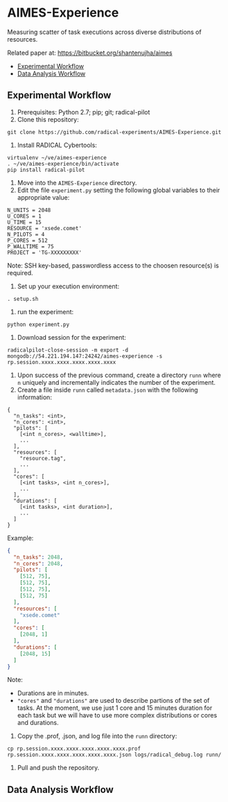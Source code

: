 # AIMES-Experience
Measuring scatter of task executions across diverse distributions of resources. 

Related paper at: https://bitbucket.org/shantenujha/aimes

* [Experimental Workflow](#experimental-workflow)
* [Data Analysis Workflow](#data-analysis-workflow)

## Experimental Workflow
1. Prerequisites: Python 2.7; pip; git; radical-pilot
1. Clone this repository:

  ```
  git clone https://github.com/radical-experiments/AIMES-Experience.git
  ```

1. Install RADICAL Cybertools:
 
  ```
  virtualenv ~/ve/aimes-experience
  . ~/ve/aimes-experience/bin/activate
  pip install radical-pilot
  ```

1. Move into the ```AIMES-Experience``` directory.
1. Edit the file ```experiment.py``` setting the following global variables to their appropriate value:

  ```
  N_UNITS = 2048
  U_CORES = 1
  U_TIME = 15
  RESOURCE = 'xsede.comet'
  N_PILOTS = 4
  P_CORES = 512
  P_WALLTIME = 75
  PROJECT = 'TG-XXXXXXXXX'
  ```
  
  Note: SSH key-based, passwordless access to the choosen resource(s) is required.

1. Set up your execution environment:

  ```
  . setup.sh
  ```

1. run the experiment:

  ```
  python experiment.py
  ```

1. Download session for the experiment:

  ```
  radicalpilot-close-session -m export -d mongodb://54.221.194.147:24242/aimes-experience -s rp.session.xxxx.xxxx.xxxx.xxxx.xxxx
  ```

1. Upon success of the previous command, create a directory ```runn``` where ```n``` uniquely and incrementally indicates the number of the experiment.
1. Create a file inside ```runn``` called ```metadata.json``` with the following information:

  ```
  {
    "n_tasks": <int>,
    "n_cores": <int>,
    "pilots": [
      [<int n_cores>, <walltime>],
      ...
    ],
    "resources": [
      "resource.tag",
      ...
    ],
    "cores": [
      [<int tasks>, <int n_cores>],
      ...
    ],
    "durations": [
      [<int tasks>, <int duration>],
      ...
    ]
  }
  ```
  
  Example:
  
  ```json
  {
    "n_tasks": 2048,
    "n_cores": 2048,
    "pilots": [
      [512, 75],
      [512, 75],
      [512, 75],
      [512, 75]
    ],
    "resources": [
      "xsede.comet"
    ],
    "cores": [
      [2048, 1]
    ],
    "durations": [
      [2048, 15]
    ]
  }
  ```
  
  Note:
  * Durations are in minutes.
  * ```"cores"``` and ```"durations"``` are used to describe partions of the set of tasks. At the moment, we use just 1 core and 15 minutes duration for each task but we will have to use more complex distributions or cores and durations.

1. Copy the .prof, .json, and log file into the ```runn``` directory:
 
  ```
  cp rp.session.xxxx.xxxx.xxxx.xxxx.xxxx.prof rp.session.xxxx.xxxx.xxxx.xxxx.xxxx.json logs/radical_debug.log runn/
  ```
  
1. Pull and push the repository.

## Data Analysis Workflow
